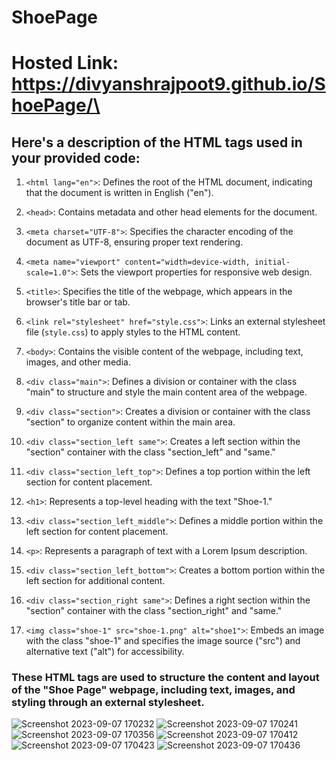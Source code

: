 # ShoePage
# Hosted Link:  https://divyanshrajpoot9.github.io/ShoePage/\

##  Here's a description of the HTML tags used in your provided code:

1. `<html lang="en">`: Defines the root of the HTML document, indicating that the document is written in English ("en").

2. `<head>`: Contains metadata and other head elements for the document.

3. `<meta charset="UTF-8">`: Specifies the character encoding of the document as UTF-8, ensuring proper text rendering.

4. `<meta name="viewport" content="width=device-width, initial-scale=1.0">`: Sets the viewport properties for responsive web design.

5. `<title>`: Specifies the title of the webpage, which appears in the browser's title bar or tab.

6. `<link rel="stylesheet" href="style.css">`: Links an external stylesheet file (`style.css`) to apply styles to the HTML content.

7. `<body>`: Contains the visible content of the webpage, including text, images, and other media.

8. `<div class="main">`: Defines a division or container with the class "main" to structure and style the main content area of the webpage.

9. `<div class="section">`: Creates a division or container with the class "section" to organize content within the main area.

10. `<div class="section_left same">`: Creates a left section within the "section" container with the class "section_left" and "same."

11. `<div class="section_left_top">`: Defines a top portion within the left section for content placement.

12. `<h1>`: Represents a top-level heading with the text "Shoe-1."

13. `<div class="section_left_middle">`: Defines a middle portion within the left section for content placement.

14. `<p>`: Represents a paragraph of text with a Lorem Ipsum description.

15. `<div class="section_left_bottom">`: Creates a bottom portion within the left section for additional content.

16. `<div class="section_right same">`: Defines a right section within the "section" container with the class "section_right" and "same."

17. `<img class="shoe-1" src="shoe-1.png" alt="shoe1">`: Embeds an image with the class "shoe-1" and specifies the image source ("src") and alternative text ("alt") for accessibility.

### These HTML tags are used to structure the content and layout of the "Shoe Page" webpage, including text, images, and styling through an external stylesheet.

![Screenshot 2023-09-07 170232](https://github.com/divyanshrajpoot9/ShoePage/assets/114856467/da9fcc92-1e39-4550-b196-fa4749e0d46c)
![Screenshot 2023-09-07 170241](https://github.com/divyanshrajpoot9/ShoePage/assets/114856467/75a61eb0-d0c5-4a3e-bf67-1d5ba0ce93b4)
![Screenshot 2023-09-07 170356](https://github.com/divyanshrajpoot9/ShoePage/assets/114856467/b9b11c41-6740-4c9f-814f-a63c509ed8d3)
![Screenshot 2023-09-07 170412](https://github.com/divyanshrajpoot9/ShoePage/assets/114856467/ee4f0165-7fa9-48d2-8bba-375a4c5b31d0)
![Screenshot 2023-09-07 170423](https://github.com/divyanshrajpoot9/ShoePage/assets/114856467/d5e49dfb-ec07-4287-8522-7cedec5fe2ef)
![Screenshot 2023-09-07 170436](https://github.com/divyanshrajpoot9/ShoePage/assets/114856467/0e335260-7082-4342-9a34-2036ec281eb4)
